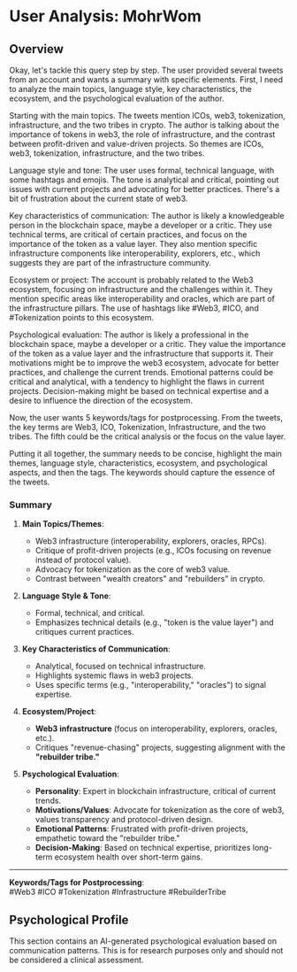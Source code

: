 # User Analysis: MohrWom

## Overview

<think>
Okay, let's tackle this query step by step. The user provided several tweets from an account and wants a summary with specific elements. First, I need to analyze the main topics, language style, key characteristics, the ecosystem, and the psychological evaluation of the author.

Starting with the main topics. The tweets mention ICOs, web3, tokenization, infrastructure, and the two tribes in crypto. The author is talking about the importance of tokens in web3, the role of infrastructure, and the contrast between profit-driven and value-driven projects. So themes are ICOs, web3, tokenization, infrastructure, and the two tribes.

Language style and tone: The user uses formal, technical language, with some hashtags and emojis. The tone is analytical and critical, pointing out issues with current projects and advocating for better practices. There's a bit of frustration about the current state of web3.

Key characteristics of communication: The author is likely a knowledgeable person in the blockchain space, maybe a developer or a critic. They use technical terms, are critical of certain practices, and focus on the importance of the token as a value layer. They also mention specific infrastructure components like interoperability, explorers, etc., which suggests they are part of the infrastructure community.

Ecosystem or project: The account is probably related to the Web3 ecosystem, focusing on infrastructure and the challenges within it. They mention specific areas like interoperability and oracles, which are part of the infrastructure pillars. The use of hashtags like #Web3, #ICO, and #Tokenization points to this ecosystem.

Psychological evaluation: The author is likely a professional in the blockchain space, maybe a developer or a critic. They value the importance of the token as a value layer and the infrastructure that supports it. Their motivations might be to improve the web3 ecosystem, advocate for better practices, and challenge the current trends. Emotional patterns could be critical and analytical, with a tendency to highlight the flaws in current projects. Decision-making might be based on technical expertise and a desire to influence the direction of the ecosystem.

Now, the user wants 5 keywords/tags for postprocessing. From the tweets, the key terms are Web3, ICO, Tokenization, Infrastructure, and the two tribes. The fifth could be the critical analysis or the focus on the value layer.

Putting it all together, the summary needs to be concise, highlight the main themes, language style, characteristics, ecosystem, and psychological aspects, and then the tags. The keywords should capture the essence of the tweets.
</think>

### **Summary**  
1. **Main Topics/Themes**:  
   - Web3 infrastructure (interoperability, explorers, oracles, RPCs).  
   - Critique of profit-driven projects (e.g., ICOs focusing on revenue instead of protocol value).  
   - Advocacy for tokenization as the core of web3 value.  
   - Contrast between "wealth creators" and "rebuilders" in crypto.  

2. **Language Style & Tone**:  
   - Formal, technical, and critical.  
   - Emphasizes technical details (e.g., "token is the value layer") and critiques current practices.  

3. **Key Characteristics of Communication**:  
   - Analytical, focused on technical infrastructure.  
   - Highlights systemic flaws in web3 projects.  
   - Uses specific terms (e.g., "interoperability," "oracles") to signal expertise.  

4. **Ecosystem/Project**:  
   - **Web3 infrastructure** (focus on interoperability, explorers, oracles, etc.).  
   - Critiques "revenue-chasing" projects, suggesting alignment with the **"rebuilder tribe."**  

5. **Psychological Evaluation**:  
   - **Personality**: Expert in blockchain infrastructure, critical of current trends.  
   - **Motivations/Values**: Advocate for tokenization as the core of web3, values transparency and protocol-driven design.  
   - **Emotional Patterns**: Frustrated with profit-driven projects, empathetic toward the "rebuilder tribe."  
   - **Decision-Making**: Based on technical expertise, prioritizes long-term ecosystem health over short-term gains.  

---

**Keywords/Tags for Postprocessing**:  
#Web3 #ICO #Tokenization #Infrastructure #RebuilderTribe

## Psychological Profile

This section contains an AI-generated psychological evaluation based on communication patterns. This is for research purposes only and should not be considered a clinical assessment.